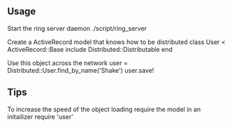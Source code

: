 ## Usage

Start the ring server daemon
	./script/ring_server

Create a ActiveRecord model that knows how to be distributed
	class User < ActiveRecord::Base
		include Distributed::Distributable
	end

Use this object across the network
	user = Distributed::User.find_by_name('Shake')
	user.save!

## Tips

To increase the speed of the object loading require the model in an initailizer
	require 'user'
